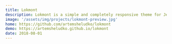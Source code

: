 ```yaml
---
title: Lokmont
description: Lokmont is a simple and completely responsive theme for Jekyll, suitable for any kind of bloggers and writers
image: '/assets/img/projects/lokmont-preview.jpg'
home: https://github.com/artemsheludko/lokmont
demo: https://artemsheludko.github.io/lokmont
date: 2018-08-01
---
```

